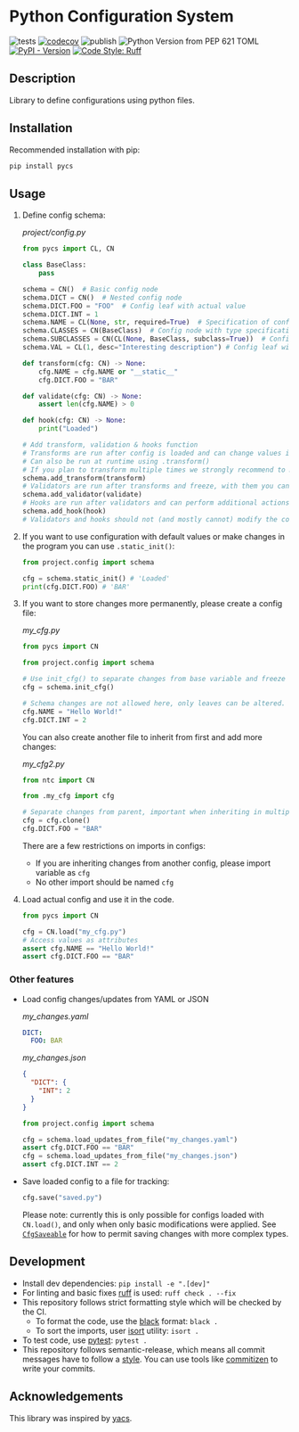 # Python Configuration System

![tests](https://github.com/Rizhiy/pycs/actions/workflows/test_and_version.yml/badge.svg)
[![codecov](https://codecov.io/gh/Rizhiy/pycs/graph/badge.svg?token=7CAJG2EBLG)](https://codecov.io/gh/Rizhiy/pycs)
![publish](https://github.com/Rizhiy/pycs/actions/workflows/publish.yml/badge.svg)
![Python Version from PEP 621 TOML](https://img.shields.io/python/required-version-toml?tomlFilePath=https%3A%2F%2Fraw.githubusercontent.com%2FRizhiy%2Fpycs%2Fmaster%2Fpyproject.toml)
[![PyPI - Version](https://img.shields.io/pypi/v/pycs)](https://pypi.org/project/pycs/)
[![Code Style: Ruff](https://img.shields.io/endpoint?url=https://raw.githubusercontent.com/astral-sh/ruff/main/assets/badge/v2.json)](https://github.com/astral-sh/ruff)

## Description

Library to define configurations using python files.

## Installation

Recommended installation with pip:

```bash
pip install pycs
```

## Usage

1. Define config schema:

   _project/config.py_

   ```python
   from pycs import CL, CN

   class BaseClass:
       pass

   schema = CN()  # Basic config node
   schema.DICT = CN()  # Nested config node
   schema.DICT.FOO = "FOO"  # Config leaf with actual value
   schema.DICT.INT = 1
   schema.NAME = CL(None, str, required=True)  # Specification of config leaf to be defined with type
   schema.CLASSES = CN(BaseClass)  # Config node with type specification of its config leaves
   schema.SUBCLASSES = CN(CL(None, BaseClass, subclass=True))  # Config node with subclass specification of its config leaves
   schema.VAL = CL(1, desc="Interesting description") # Config leaf with description

   def transform(cfg: CN) -> None:
       cfg.NAME = cfg.NAME or "__static__"
       cfg.DICT.FOO = "BAR"

   def validate(cfg: CN) -> None:
       assert len(cfg.NAME) > 0

   def hook(cfg: CN) -> None:
       print("Loaded")

   # Add transform, validation & hooks function
   # Transforms are run after config is loaded and can change values in config
   # Can also be run at runtime using .transform()
   # If you plan to transform multiple times we strongly recommend to make them idempotent
   schema.add_transform(transform)
   # Validators are run after transforms and freeze, with them you can verify additional restrictions
   schema.add_validator(validate)
   # Hooks are run after validators and can perform additional actions outside of config
   schema.add_hook(hook)
   # Validators and hooks should not (and mostly cannot) modify the config
   ```

1. If you want to use configuration with default values or make changes in the program you can use `.static_init()`:

   ```python
   from project.config import schema

   cfg = schema.static_init() # 'Loaded'
   print(cfg.DICT.FOO) # 'BAR'
   ```

1. If you want to store changes more permanently, please create a config file:

   _my_cfg.py_

   ```python
   from pycs import CN

   from project.config import schema

   # Use init_cfg() to separate changes from base variable and freeze schema
   cfg = schema.init_cfg()

   # Schema changes are not allowed here, only leaves can be altered.
   cfg.NAME = "Hello World!"
   cfg.DICT.INT = 2
   ```

   You can also create another file to inherit from first and add more changes:

   _my_cfg2.py_

   ```python
   from ntc import CN

   from .my_cfg import cfg

   # Separate changes from parent, important when inheriting in multiple files
   cfg = cfg.clone()
   cfg.DICT.FOO = "BAR"
   ```

   There are a few restrictions on imports in configs:

   - If you are inheriting changes from another config, please import variable as `cfg`
   - No other import should be named `cfg`

1. Load actual config and use it in the code.

   ```python
   from pycs import CN

   cfg = CN.load("my_cfg.py")
   # Access values as attributes
   assert cfg.NAME == "Hello World!"
   assert cfg.DICT.FOO == "BAR"
   ```

### Other features

- Load config changes/updates from YAML or JSON

  _my_changes.yaml_

  ```yaml
  DICT:
    FOO: BAR
  ```

  _my_changes.json_

  ```json
  {
    "DICT": {
      "INT": 2
    }
  }
  ```

  ```python
  from project.config import schema

  cfg = schema.load_updates_from_file("my_changes.yaml")
  assert cfg.DICT.FOO == "BAR"
  cfg = schema.load_updates_from_file("my_changes.json")
  assert cfg.DICT.INT == 2
  ```

- Save loaded config to a file for tracking:

  ```python
  cfg.save("saved.py")
  ```

  Please note: currently this is only possible for configs loaded with `CN.load()`,
  and only when only basic modifications were applied.
  See [`CfgSaveable`](pycs/interface.py) for how to permit saving changes with more complex types.

## Development

- Install dev dependencies: `pip install -e ".[dev]"`
- For linting and basic fixes [ruff](https://docs.astral.sh/ruff/) is used: `ruff check . --fix`
- This repository follows strict formatting style which will be checked by the CI.
  - To format the code, use the [black](https://black.readthedocs.io) format: `black .`
  - To sort the imports, user [isort](https://pycqa.github.io/isort/) utility: `isort .`
- To test code, use [pytest](https://pytest.org): `pytest .`
- This repository follows semantic-release, which means all commit messages have to follow a [style](https://python-semantic-release.readthedocs.io/en/latest/commit-parsing.html).
  You can use tools like [commitizen](https://github.com/commitizen-tools/commitizen) to write your commits.

## Acknowledgements

This library was inspired by [yacs](https://github.com/rbgirshick/yacs).
